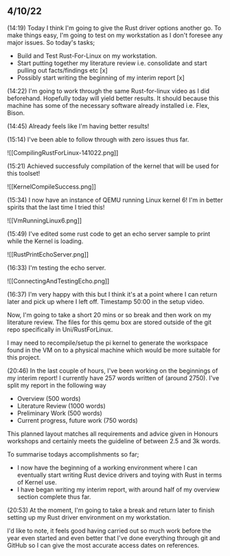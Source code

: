 
## 4/10/22

(14:19)
Today I think I'm going to give the Rust driver options another go. To make things easy, I'm going to test on my workstation as I don't foresee any major issues. So today's tasks;

+ Build and Test Rust-For-Linux on my workstation.
+ Start putting together my literature review i.e. consolidate and start pulling out facts/findings etc [x]
+ Possibly start writing the beginning of my interim report [x]


(14:22)
I'm going to work through the same Rust-for-linux video as I did beforehand. Hopefully today will yield better results. It should because this machine has some of the necessary software already installed i.e. Flex, Bison.

(14:45)
Already feels like I'm having better results!

(15:14)
I've been able to follow through with zero issues thus far.

![[CompilingRustForLinux-141022.png]]

(15:21)
Achieved successfuly compilation of the kernel that will be used for this toolset!

![[KernelCompileSuccess.png]]

(15:34)
I now have an instance of QEMU running Linux kernel 6!
I'm in better spirits that the last time I tried this!

![[VmRunningLinux6.png]]

(15:49)
I've edited some rust code to get an echo server sample to print while the Kernel is loading.

![[RustPrintEchoServer.png]]

(16:33)
I'm testing the echo server.

![[ConnectingAndTestingEcho.png]]

(16:37)
I'm very happy with this but I think it's at a point where I can return later and pick up where I left off. Timestamp 50:00 in the setup video.

Now, I'm going to take a short 20 mins or so break and then work on my literature review. The files for this qemu box are stored outside of the git repo specifically in Uni/RustForLinux.

I may need to recompile/setup the pi kernel to generate the workspace found in the VM on to a physical machine which would be more suitable for this project.

(20:46)
In the last couple of hours, I've been working on the beginnings of my interim report! I currently have 257 words written of (around 2750). I've split my report in the following way

+ Overview (500 words)
+ Literature Review (1000 words)
+ Preliminary Work (500 words)
+ Current progress, future work (750 words)

This planned layout matches all requirements and advice given in Honours workshops and certainly meets the guideline of between 2.5 and 3k words. 

To summarise todays accomplishments so far;
+ I now have the beginning of a working environment where I can eventually start writing Rust device drivers and toying with Rust in terms of Kernel use.
+ I have began writing my interim report, with around half of my overview section complete thus far.

(20:53)
At the moment, I'm going to take a break and return later to finish setting up my Rust driver environment on my workstation. 

I'd like to note, it feels good having carried out so much work before the year even started and even better that I've done everything through git and GitHub so I can give the most accurate access dates on references. 